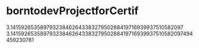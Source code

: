 # borntodevProjectforCertif
3.14159265358979323846264338327950288419716939937510582097
3.14159265358979323846264338327950288419716939937510582097494459230781
